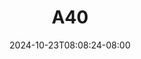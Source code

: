 --- 
title: "A40"
description: "nonton bokeh A40 simontox durasi panjang baru"
date: 2024-10-23T08:08:24-08:00
file_code: "pkot6z9gld0g"
draft: false
cover: "c1b1hkpitovndobm.jpg"
tags: [""]
length: 59
fld_id: "1483191"
foldername: "Ayu esempe"
categories: ["Ayu esempe"]
views: 0
---